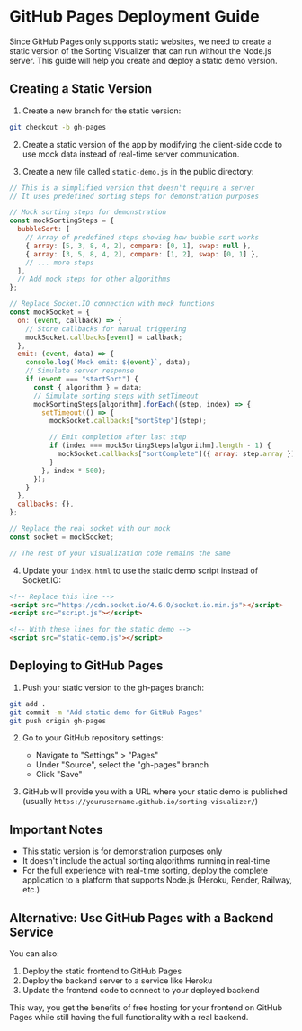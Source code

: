 # GitHub Pages Deployment Guide

Since GitHub Pages only supports static websites, we need to create a static version of the Sorting Visualizer that can run without the Node.js server. This guide will help you create and deploy a static demo version.

## Creating a Static Version

1. Create a new branch for the static version:

```bash
git checkout -b gh-pages
```

2. Create a static version of the app by modifying the client-side code to use mock data instead of real-time server communication.

3. Create a new file called `static-demo.js` in the public directory:

```javascript
// This is a simplified version that doesn't require a server
// It uses predefined sorting steps for demonstration purposes

// Mock sorting steps for demonstration
const mockSortingSteps = {
  bubbleSort: [
    // Array of predefined steps showing how bubble sort works
    { array: [5, 3, 8, 4, 2], compare: [0, 1], swap: null },
    { array: [3, 5, 8, 4, 2], compare: [1, 2], swap: [0, 1] },
    // ... more steps
  ],
  // Add mock steps for other algorithms
};

// Replace Socket.IO connection with mock functions
const mockSocket = {
  on: (event, callback) => {
    // Store callbacks for manual triggering
    mockSocket.callbacks[event] = callback;
  },
  emit: (event, data) => {
    console.log(`Mock emit: ${event}`, data);
    // Simulate server response
    if (event === "startSort") {
      const { algorithm } = data;
      // Simulate sorting steps with setTimeout
      mockSortingSteps[algorithm].forEach((step, index) => {
        setTimeout(() => {
          mockSocket.callbacks["sortStep"](step);

          // Emit completion after last step
          if (index === mockSortingSteps[algorithm].length - 1) {
            mockSocket.callbacks["sortComplete"]({ array: step.array });
          }
        }, index * 500);
      });
    }
  },
  callbacks: {},
};

// Replace the real socket with our mock
const socket = mockSocket;

// The rest of your visualization code remains the same
```

4. Update your `index.html` to use the static demo script instead of Socket.IO:

```html
<!-- Replace this line -->
<script src="https://cdn.socket.io/4.6.0/socket.io.min.js"></script>
<script src="script.js"></script>

<!-- With these lines for the static demo -->
<script src="static-demo.js"></script>
```

## Deploying to GitHub Pages

1. Push your static version to the gh-pages branch:

```bash
git add .
git commit -m "Add static demo for GitHub Pages"
git push origin gh-pages
```

2. Go to your GitHub repository settings:

   - Navigate to "Settings" > "Pages"
   - Under "Source", select the "gh-pages" branch
   - Click "Save"

3. GitHub will provide you with a URL where your static demo is published (usually `https://yourusername.github.io/sorting-visualizer/`)

## Important Notes

- This static version is for demonstration purposes only
- It doesn't include the actual sorting algorithms running in real-time
- For the full experience with real-time sorting, deploy the complete application to a platform that supports Node.js (Heroku, Render, Railway, etc.)

## Alternative: Use GitHub Pages with a Backend Service

You can also:

1. Deploy the static frontend to GitHub Pages
2. Deploy the backend server to a service like Heroku
3. Update the frontend code to connect to your deployed backend

This way, you get the benefits of free hosting for your frontend on GitHub Pages while still having the full functionality with a real backend.
